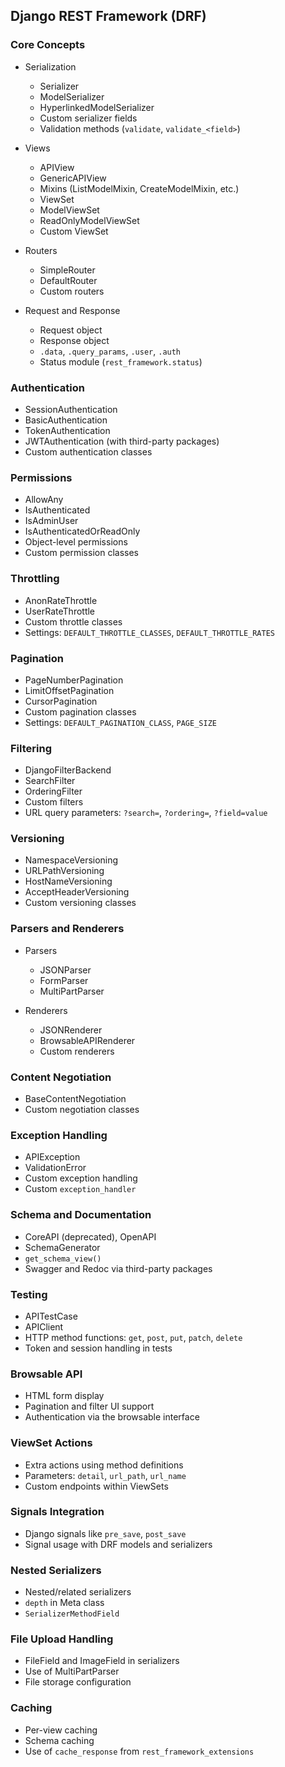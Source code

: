 ## Django REST Framework (DRF)

### Core Concepts

- Serialization

  - Serializer
  - ModelSerializer
  - HyperlinkedModelSerializer
  - Custom serializer fields
  - Validation methods (`validate`, `validate_<field>`)

- Views

  - APIView
  - GenericAPIView
  - Mixins (ListModelMixin, CreateModelMixin, etc.)
  - ViewSet
  - ModelViewSet
  - ReadOnlyModelViewSet
  - Custom ViewSet

- Routers

  - SimpleRouter
  - DefaultRouter
  - Custom routers

- Request and Response

  - Request object
  - Response object
  - `.data`, `.query_params`, `.user`, `.auth`
  - Status module (`rest_framework.status`)

### Authentication

- SessionAuthentication
- BasicAuthentication
- TokenAuthentication
- JWTAuthentication (with third-party packages)
- Custom authentication classes

### Permissions

- AllowAny
- IsAuthenticated
- IsAdminUser
- IsAuthenticatedOrReadOnly
- Object-level permissions
- Custom permission classes

### Throttling

- AnonRateThrottle
- UserRateThrottle
- Custom throttle classes
- Settings: `DEFAULT_THROTTLE_CLASSES`, `DEFAULT_THROTTLE_RATES`

### Pagination

- PageNumberPagination
- LimitOffsetPagination
- CursorPagination
- Custom pagination classes
- Settings: `DEFAULT_PAGINATION_CLASS`, `PAGE_SIZE`

### Filtering

- DjangoFilterBackend
- SearchFilter
- OrderingFilter
- Custom filters
- URL query parameters: `?search=`, `?ordering=`, `?field=value`

### Versioning

- NamespaceVersioning
- URLPathVersioning
- HostNameVersioning
- AcceptHeaderVersioning
- Custom versioning classes

### Parsers and Renderers

- Parsers

  - JSONParser
  - FormParser
  - MultiPartParser

- Renderers

  - JSONRenderer
  - BrowsableAPIRenderer
  - Custom renderers

### Content Negotiation

- BaseContentNegotiation
- Custom negotiation classes

### Exception Handling

- APIException
- ValidationError
- Custom exception handling
- Custom `exception_handler`

### Schema and Documentation

- CoreAPI (deprecated), OpenAPI
- SchemaGenerator
- `get_schema_view()`
- Swagger and Redoc via third-party packages

### Testing

- APITestCase
- APIClient
- HTTP method functions: `get`, `post`, `put`, `patch`, `delete`
- Token and session handling in tests

### Browsable API

- HTML form display
- Pagination and filter UI support
- Authentication via the browsable interface

### ViewSet Actions

- Extra actions using method definitions
- Parameters: `detail`, `url_path`, `url_name`
- Custom endpoints within ViewSets

### Signals Integration

- Django signals like `pre_save`, `post_save`
- Signal usage with DRF models and serializers

### Nested Serializers

- Nested/related serializers
- `depth` in Meta class
- `SerializerMethodField`

### File Upload Handling

- FileField and ImageField in serializers
- Use of MultiPartParser
- File storage configuration

### Caching

- Per-view caching
- Schema caching
- Use of `cache_response` from `rest_framework_extensions`
